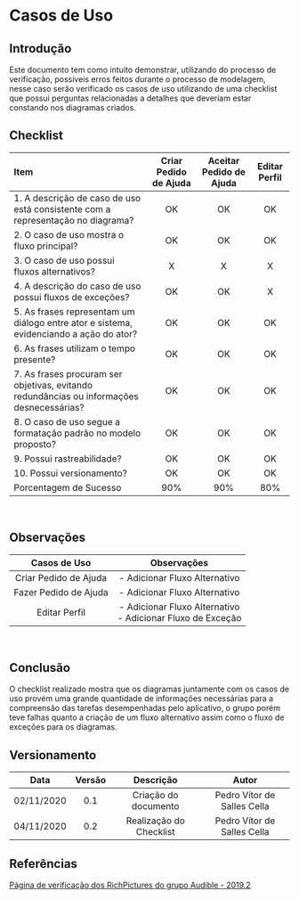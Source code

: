 # Casos de Uso

## Introdução
Este documento tem como intuito demonstrar, utilizando do processo de verificação, possíveis erros feitos durante o processo de modelagem, nesse caso serão verificado os casos de uso utilizando de uma checklist que possui perguntas relacionadas a detalhes que deveriam estar constando nos diagramas criados.

## Checklist

|Item|Criar Pedido de Ajuda|Aceitar Pedido de Ajuda|Editar Perfil|
|:-|:-:|:-:|:-:|
|1. A descrição de caso de uso está consistente com a representação no diagrama?|OK|OK|OK|
|2. O caso de uso mostra o fluxo principal?|OK|OK|OK|
|3. O caso de uso possui fluxos alternativos?|X|X|X|
|4. A descrição do caso de uso possui fluxos de exceções?|OK|OK|X|
|5. As frases representam um diálogo entre ator e sistema, evidenciando a ação do ator?|OK|OK|OK|
|6. As frases utilizam o tempo presente?|OK|OK|OK|
|7. As frases procuram ser objetivas, evitando redundâncias ou informações desnecessárias?|OK|OK|OK|
|8. O caso de uso segue a formatação padrão no modelo proposto?|OK|OK|OK|
|9. Possui rastreabilidade?|OK|OK|OK|
|10. Possui versionamento?|OK|OK|OK|
|Porcentagem de Sucesso|90%|90%|80%|

<br>

## Observações

|Casos de Uso|Observações|
|:-:|:-:|
|Criar Pedido de Ajuda|- Adicionar Fluxo Alternativo|
|Fazer Pedido de Ajuda|- Adicionar Fluxo Alternativo|
|Editar Perfil|- Adicionar Fluxo Alternativo<br>- Adicionar Fluxo de Exceção|

<br>

## Conclusão
O checklist realizado mostra que os diagramas juntamente com os casos de uso provém uma grande quantidade de informações necessárias para a compreensão das tarefas desempenhadas pelo aplicativo, o grupo porém teve falhas quanto a criação de um fluxo alternativo assim como o fluxo de exceções para os diagramas. 

## Versionamento

|Data|Versão|Descrição|Autor|
|:-:|:-:|:-:|:-:|
|02/11/2020|0.1|Criação do documento|Pedro Vítor de Salles Cella|
|04/11/2020|0.2|Realização do Checklist|Pedro Vítor de Salles Cella|

## Referências

[Página de verificação dos RichPictures do grupo Audible - 2019.2](https://requisitos-de-software.github.io/2019.2-Audible/verificacao_richpicture/)